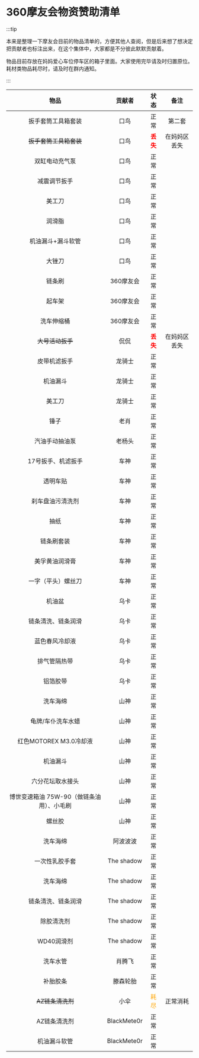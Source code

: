 # 360摩友会物资赞助清单

:::tip

本来是整理一下摩友会目前的物品清单的，方便其他人查阅，但是后来想了想决定把贡献者也标注出来，在这个集体中，大家都是不分彼此默默贡献着。

物品目前存放在妈妈爱心车位停车区的箱子里面。大家使用完毕请及时归置原位。耗材类物品耗尽时，请及时在群内通知。

:::

|                   物品                    |   贡献者    |               状态               |     备注     |
| :---------------------------------------: | :---------: | :------------------------------: | :----------: |
|            扳手套筒工具箱套装             |    口鸟     |               正常               |    第二套    |
|          ~~扳手套筒工具箱套装~~           |    口鸟     | <font color=red >**丢失**</font> | 在妈妈区丢失 |
|              双缸电动充气泵               |    口鸟     |               正常               |              |
|               减震调节扳手                |    口鸟     |               正常               |              |
|                  美工刀                   |    口鸟     |               正常               |              |
|                  润滑脂                   |    口鸟     |               正常               |              |
|             机油漏斗+漏斗软管             |    口鸟     |               正常               |              |
|                  大锉刀                   |    口鸟     |               正常               |              |
|                  链条刷                   |  360摩友会  |               正常               |              |
|                  起车架                   |  360摩友会  |               正常               |              |
|                洗车伸缩桶                 |  360摩友会  |               正常               |              |
|             ~~大号活动扳手~~              |    侃侃     | <font color=red >**丢失**</font> | 在妈妈区丢失 |
|               皮带机滤扳手                |   龙骑士    |               正常               |              |
|                 机油漏斗                  |   龙骑士    |               正常               |              |
|                  美工刀                   |   龙骑士    |               正常               |              |
|                   锤子                    |    老肖     |               正常               |              |
|              汽油手动抽油泵               |   老杨头    |               正常               |              |
|            17号扳手、机滤扳手             |    车神     |               正常               |              |
|                 透明车贴                  |    车神     |               正常               |              |
|             刹车盘油污清洗剂              |    车神     |               正常               |              |
|                   抽纸                    |    车神     |               正常               |              |
|                链条刷套装                 |    车神     |               正常               |              |
|              美孚黄油润滑膏               |    车神     |               正常               |              |
|            一字（平头）螺丝刀             |    车神     |               正常               |              |
|                  机油盆                   |    乌卡     |               正常               |              |
|            链条清洗、链条润滑             |    乌卡     |               正常               |              |
|              蓝色春风冷却液               |    乌卡     |               正常               |              |
|               排气管隔热带                |    乌卡     |               正常               |              |
|                 铝箔胶带                  |    乌卡     |               正常               |              |
|                 洗车海绵                  |    山神     |               正常               |              |
|             龟牌/车仆洗车水蜡             |    山神     |               正常               |              |
|          红色MOTOREX M3.0冷却液           |    山神     |               正常               |              |
|                 机油漏斗                  |    山神     |               正常               |              |
|             六分花坛取水接头              |    山神     |               正常               |              |
| 博世变速箱油 75W-90（做链条油用）、小毛刷 |    山神     |               正常               |              |
|                  螺丝胶                   |    山神     |               正常               |              |
|                 洗车海绵                  |  阿波波波   |               正常               |              |
|              一次性乳胶手套               | The shadow  |               正常               |              |
|                 洗车海绵                  | The shadow  |               正常               |              |
|            链条清洗、链条润滑             | The shadow  |               正常               |              |
|                除胶清洗剂                 | The shadow  |               正常               |              |
|                WD40润滑剂                 | The shadow  |               正常               |              |
|                 洗车水管                  |   肖腾飞    |               正常               |              |
|                 补胎胶条                  |  滕森轮胎   |               正常               |              |
|             ~~AZ链条清洗剂~~              |    小伞     | <font color=orange >耗尽</font>  |   正常消耗   |
|               AZ链条清洗剂                | BlackMete0r |               正常               |              |
|               机油漏斗软管                | BlackMete0r |               正常               |              |
